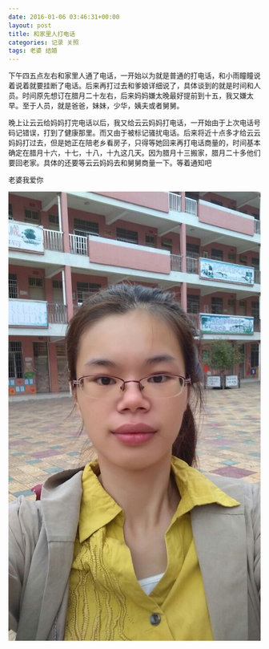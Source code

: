 ```yaml
---
date: 2016-01-06 03:46:31+00:00
layout: post
title: 和家里人打电话
categories: 记录 关照
tags: 老婆 结婚
---
```


下午四五点左右和家里人通了电话，一开始以为就是普通的打电话，和小雨瞳瞳说着说着就要挂断了电话。后来再打过去和爹娘详细说了，具体谈到的就是时间和人员。时间原先想订在腊月二十左右，后来妈妈嫌太晚最好提前到十五，我又嫌太早。至于人员，就是爸爸，妹妹，少华，姨夫或者舅舅。

晚上让云云给妈妈打完电话以后，我又给云云妈妈打电话，一开始由于上次电话号码记错误，打到了健康那里。而又由于被标记骚扰电话。后来将近十点多才给云云妈妈打过去，但是她正在陪老乡看房子，只得等她回来再打电话商量的，时间基本确定在腊月十六，十七，十八，十九这几天。因为腊月十三搬家，腊月二十多他们要回老家。具体的还要等云云妈妈去和舅舅商量一下。等着通知吧

老婆我爱你

![楼前自拍](/album/云云/楼前自拍.jpg)







